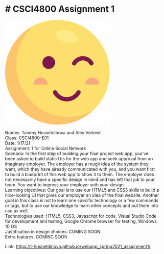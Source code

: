 # # CSCI4800 Assignment 1

![Screenshot](img/smol-wink.svg)

Names: Tammy Husnetdinova and Alex Verkest <br>
Class: CSCI4800-E01 <br>
Date: 1/17/21 <br>
Assignment: 1 for Online Social Network <br>
Scenario: In the first step of building your final project web app, you’ve been asked to build static UIs for the web app and seek approval from an imaginary employer. The employer has a rough idea of the system they want, which they have already communicated with you, and you want first to build a blueprint of this web app to show it to them. The employer does not necessarily have a specific design in mind and has left that job to your team. You want to impress your employer with your design. <br>
Learning objectives: Our goal is to use our HTML5 and CSS3 skills to build a nice-looking UI that gives our employer an idea of the final website. Another goal in this class is not to learn one specific technology or a few commands or tags, but to use our knowledge to learn other concepts and put them into use as well. <br>
Technologies used: HTML5, CSS3, Javascript for code, Visual Studio Code for development and testing, Google Chrome browser for testing, Windows 10 OS <br>
Justification in design choices: COMING SOON <br>
Extra features: COMING SOON <br>

Link: https://t-husnetdinova.github.io/webapp_spring2021_assignment1/ <br>
